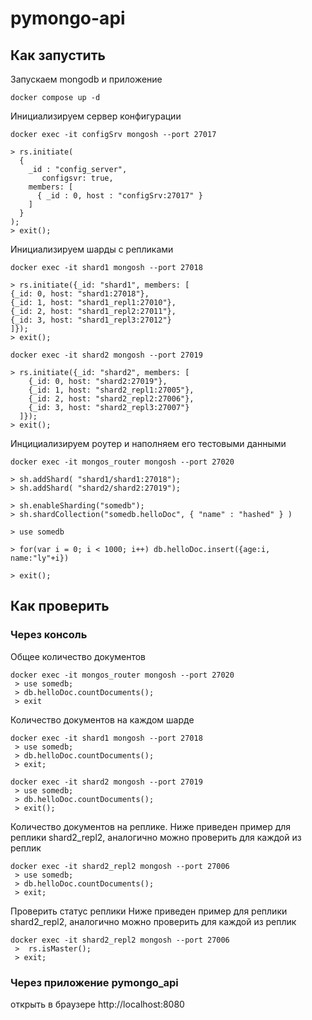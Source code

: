 # pymongo-api

## Как запустить

Запускаем mongodb и приложение

```shell
docker compose up -d
```

Инициализируем сервер конфигурации
```shell
docker exec -it configSrv mongosh --port 27017

> rs.initiate(
  {
    _id : "config_server",
       configsvr: true,
    members: [
      { _id : 0, host : "configSrv:27017" }
    ]
  }
);
> exit();
```

Инициализируем шарды c репликами
```shell
docker exec -it shard1 mongosh --port 27018

> rs.initiate({_id: "shard1", members: [
{_id: 0, host: "shard1:27018"},
{_id: 1, host: "shard1_repl1:27010"},
{_id: 2, host: "shard1_repl2:27011"},
{_id: 3, host: "shard1_repl3:27012"}
]});
> exit();

docker exec -it shard2 mongosh --port 27019

> rs.initiate({_id: "shard2", members: [
	{_id: 0, host: "shard2:27019"},
	{_id: 1, host: "shard2_repl1:27005"},
	{_id: 2, host: "shard2_repl2:27006"},
	{_id: 3, host: "shard2_repl3:27007"}
  ]});
> exit(); 
```

Инцициализируем роутер и наполняем его тестовыми данными
```shell
docker exec -it mongos_router mongosh --port 27020

> sh.addShard( "shard1/shard1:27018");
> sh.addShard( "shard2/shard2:27019");

> sh.enableSharding("somedb");
> sh.shardCollection("somedb.helloDoc", { "name" : "hashed" } )

> use somedb

> for(var i = 0; i < 1000; i++) db.helloDoc.insert({age:i, name:"ly"+i})

> exit();
```

## Как проверить

### Через консоль

Общее количество документов

```shell
docker exec -it mongos_router mongosh --port 27020
 > use somedb;
 > db.helloDoc.countDocuments();
 > exit
```

Количество документов на каждом шарде
```shell
docker exec -it shard1 mongosh --port 27018
 > use somedb;
 > db.helloDoc.countDocuments();
 > exit;

docker exec -it shard2 mongosh --port 27019
 > use somedb;
 > db.helloDoc.countDocuments();
 > exit(); 

```
Количество документов на реплике.
Ниже приведен пример для реплики shard2_repl2, аналогично можно проверить для каждой из реплик
```shell
docker exec -it shard2_repl2 mongosh --port 27006
 > use somedb;
 > db.helloDoc.countDocuments();
 > exit;

```

Проверить статус реплики
Ниже приведен пример для реплики shard2_repl2, аналогично можно проверить для каждой из реплик
```shell
docker exec -it shard2_repl2 mongosh --port 27006
 >  rs.isMaster();
 > exit;

```

### Через приложение pymongo_api
открыть в браузере http://localhost:8080
